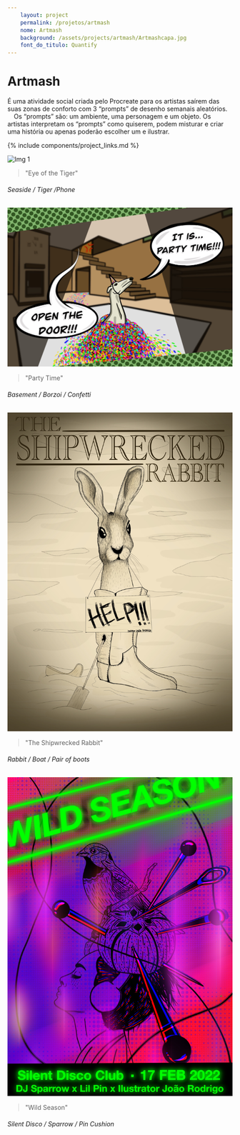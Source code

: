 ```yaml
---
    layout: project
    permalink: /projetos/artmash
    nome: Artmash
    background: /assets/projects/artmash/Artmashcapa.jpg
    font_do_titulo: Quantify
---
```


# Artmash

É uma atividade social criada pelo Procreate para os artistas saírem das suas zonas de conforto com 3 “prompts” de desenho semanais aleatórios. ⠀
Os “prompts” são: um ambiente, uma personagem e um objeto. Os artistas interpretam os “prompts” como quiserem, podem misturar e criar uma história ou apenas poderão escolher um e ilustrar. 

{% include components/project_links.md %}

![Img 1](/assets/projects/artmash/art1.jpg)
> "Eye of the Tiger"
 
###### Seaside / Tiger /Phone

![Img 2](/assets/projects/artmash/art3.jpg)
> "Party Time"
 
###### Basement / Borzoi / Confetti

![Img 3](/assets/projects/artmash/art2.jpg)
> "The Shipwrecked Rabbit"
 
###### Rabbit / Boat / Pair of boots

![Img 3](/assets/projects/artmash/art4.jpg)
> "Wild Season"
 
###### Silent Disco / Sparrow / Pin Cushion 